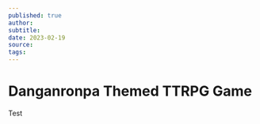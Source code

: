 ```yaml
---
published: true
author: 
subtitle: 
date: 2023-02-19
source: 
tags: 
---
```


# Danganronpa Themed TTRPG Game

Test